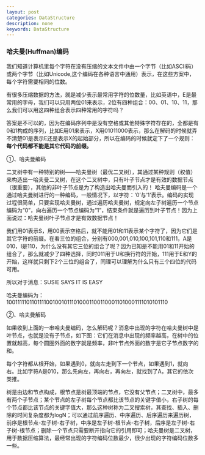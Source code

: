 ```yaml
---
layout: post
categories: DataStructure
description: none
keywords: DataStructure
---
```


### 哈夫曼(Huffman)编码

我们知道计算机里每个字符在没有压缩的文本文件中由一个字节（比如ASCII码）或两个字节（比如Unicode,这个编码在各种语言中通用）表示，在这些方案中，每个字符需要相同的位数。

有很多压缩数据的方法，就是减少表示最常用字符的位数量，比如英语中，E是最常用的字母，我们可以只用两位01来表示，2位有四种组合：00、01、10、11，那么我们可以用这四种组合表示四种常用的字符吗？

答案是不可以的，因为在编码序列中是没有空格或其他特殊字符存在的，全都是有0和1构成的序列，比如E用01来表示，X用01011000表示，那么在解码的时候就弄不清楚01是表示E还是表示X的起始部分，所以在编码的时候就定下了一个规则：**每个代码都不能是其它代码的前缀。**

①、哈夫曼编码

二叉树中有一种特别的树——哈夫曼树（最优二叉树），其通过某种规则（权值）来构造出一哈夫曼二叉树，在这个二叉树中，只有叶子节点才是有效的数据节点（很重要），其他的非叶子节点是为了构造出哈夫曼而引入的！
哈夫曼编码是一个通过哈夫曼树进行的一种编码，一般情况下，以字符：‘0’与‘1’表示。编码的实现过程很简单，只要实现哈夫曼树，通过遍历哈夫曼树，规定向左子树遍历一个节点编码为“0”，向右遍历一个节点编码为“1”，结束条件就是遍历到叶子节点！因为上面说过：哈夫曼树叶子节点才是有效数据节点！

我们用01表示S，用00表示空格后，就不能用01和11表示某个字符了，因为它们是其它字符的前缀。在看三位的组合，分别有000,001,010,100,101,110和111，A是010，I是110，为什么没有其它三位的组合了呢？因为已知是不能用01和11开始的组合了，那么就减少了四种选择，同时011用于U和换行符的开始，111用于E和Y的开始，这样就只剩下2个三位的组合了，同理可以理解为什么只有三个四位的代码可用。

所以对于消息：SUSIE SAYS IT IS EASY

哈夫曼编码为：100111110110111100100101110100011001100011010001111010101110

②、哈夫曼解码

如果收到上面的一串哈夫曼编码，怎么解码呢？消息中出现的字符在哈夫曼树中是叶节点，也就是没有子节点，如下图：它们在消息中出现的频率越高，在树中的位置就越高，每个圆圈外面的数字就是频率，非叶节点外面的数字是它子节点数字的和。

每个字符都从根开始，如果遇到0，就向左走到下一个节点，如果遇到1，就向右。比如字符A是010，那么先向左，再向右，再向左，就找到了A，其它的依次类推。

树是由边和节点构成，根节点是树最顶端的节点，它没有父节点；二叉树中，最多有两个子节点；某个节点的左子树每个节点都比该节点的关键字值小，右子树的每个节点都比该节点的关键字值大，那么这种树称为二叉搜索树，其查找、插入、删除的时间复杂度都为logN；可以通过前序遍历、中序遍历、后序遍历来遍历树，前序是根节点-左子树-右子树，中序是左子树-根节点-右子树，后序是左子树-右子树-根节点；删除一个节点只需要断开指向它的引用即可；哈夫曼树是二叉树，用于数据压缩算法，最经常出现的字符编码位数最少，很少出现的字符编码位数多一些。
